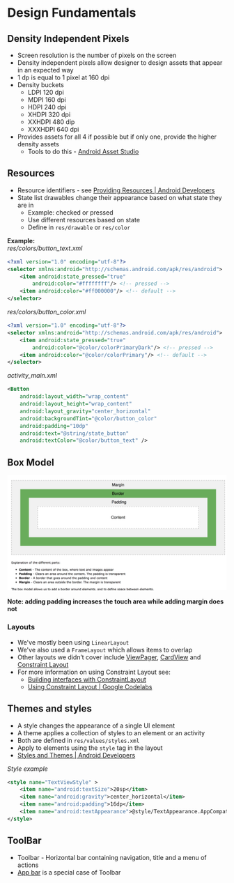 # Design Fundamentals

##  Density Independent Pixels
- Screen resolution is the number of pixels on the screen
- Density independent pixels allow designer to design assets that appear in an expected way
- 1 dp is equal to 1 pixel at 160 dpi
- Density buckets
	- LDPI 120 dpi
	- MDPI 160 dpi
	- HDPI 240 dpi
	- XHDPI 320 dpi
	- XXHDPI 480 dip
	- XXXHDPI 640 dpi
- Provides assets for all 4 if possible but if  only one, provide the higher density assets
	- Tools to do this - [Android Asset Studio](https://romannurik.github.io/AndroidAssetStudio/)


## Resources
- Resource identifiers - see [Providing Resources | Android Developers](https://developer.android.com/guide/topics/resources/providing-resources.html)
- State list drawables  change their appearance based on what state they are in
	- Example: checked or pressed
	- Use different resources based on state
	- Define in `res/drawable` or `res/color`

**Example:**  
*res/colors/button_text.xml*
```xml
<?xml version="1.0" encoding="utf-8"?>
<selector xmlns:android="http://schemas.android.com/apk/res/android">
    <item android:state_pressed="true"
        android:color="#ffffffff"/> <!-- pressed -->
    <item android:color="#ff000000"/> <!-- default -->
</selector>
```

*res/colors/button_color.xml*
```xml
<?xml version="1.0" encoding="utf-8"?>
<selector xmlns:android="http://schemas.android.com/apk/res/android">
    <item android:state_pressed="true"
        android:color="@color/colorPrimaryDark"/> <!-- pressed -->
    <item android:color="@color/colorPrimary"/> <!-- default -->
</selector>
```

*activity_main.xml*
  ```xml
  <Button
      android:layout_width="wrap_content"
      android:layout_height="wrap_content"
      android:layout_gravity="center_horizontal"
      android:backgroundTint="@color/button_color"
      android:padding="10dp"
      android:text="@string/state_button"
      android:textColor="@color/button_text" />
```


## Box Model

  ![box model](box-model.png)

**Note: adding padding increases the touch area while adding margin does not**

### Layouts
- We've mostly been using `LinearLayout`
- We've also used a `FrameLayout` which allows items to overlap
- Other layouts we didn’t cover include [ViewPager](https://developer.android.com/training/implementing-navigation/lateral.html),  [CardView](https://developer.android.com/guide/topics/ui/layout/cardview.html) and [Constraint Layout](https://developer.android.com/training/constraint-layout/index.html)
- For more information on using Constraint Layout see:
	- [Building interfaces with ConstraintLayout](https://medium.com/google-developers/building-interfaces-with-constraintlayout-3958fa38a9f7)
	- [Using Constraint Layout | Google Codelabs](https://codelabs.developers.google.com/codelabs/constraint-layout/#0)

## Themes and styles
- A style changes the appearance of a single UI element
- A theme applies a collection of styles to an element  or an activity
- Both are defined in `res/values/styles.xml`
- Apply to elements using the `style` tag in the layout
- [Styles and Themes | Android Developers](https://developer.android.com/guide/topics/ui/look-and-feel/themes.html)

*Style example*
```xml
<style name="TextViewStyle" >
    <item name="android:textSize">20sp</item>
    <item name="android:gravity">center_horizontal</item>
    <item name="android:padding">16dp</item>
    <item name="android:textAppearance">@style/TextAppearance.AppCompat.Medium</item>
</style>

```


## ToolBar
- Toolbar - Horizontal bar containing navigation, title and a menu of actions
- [ App bar](https://developer.android.com/training/appbar/setting-up.html) is a special case of Toolbar
